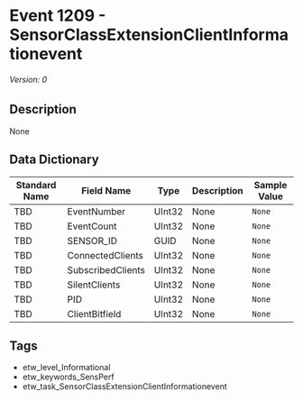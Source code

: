 # Event 1209 - SensorClassExtensionClientInformationevent
###### Version: 0

## Description
None

## Data Dictionary
|Standard Name|Field Name|Type|Description|Sample Value|
|---|---|---|---|---|
|TBD|EventNumber|UInt32|None|`None`|
|TBD|EventCount|UInt32|None|`None`|
|TBD|SENSOR_ID|GUID|None|`None`|
|TBD|ConnectedClients|UInt32|None|`None`|
|TBD|SubscribedClients|UInt32|None|`None`|
|TBD|SilentClients|UInt32|None|`None`|
|TBD|PID|UInt32|None|`None`|
|TBD|ClientBitfield|UInt32|None|`None`|

## Tags
* etw_level_Informational
* etw_keywords_SensPerf
* etw_task_SensorClassExtensionClientInformationevent